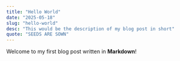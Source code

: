 ```yaml
---
title: "Hello World"
date: "2025-05-18"
slug: "hello-world"
desc: "This would be the description of my blog post in short"
quote: "SEEDS ARE SOWN"
---
```


Welcome to my first blog post written in **Markdown**!

